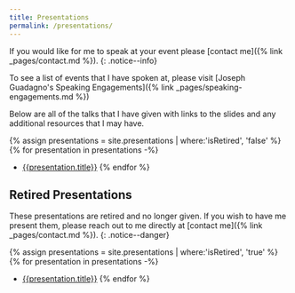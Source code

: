 ```yaml
---
title: Presentations
permalink: /presentations/
---
```

If you would like for me to speak at your event please [contact me]({% link _pages/contact.md %}).
{: .notice--info}

To see a list of events that I have spoken at, please visit [Joseph Guadagno's Speaking Engagements]({% link _pages/speaking-engagements.md %})

Below are all of the talks that I have given with links to the slides and any additional resources that I may have.

{% assign presentations = site.presentations | where:'isRetired', 'false' %}
{% for presentation in presentations -%}
- [{{presentation.title}}]({{presentation.url}})
{% endfor %}

## Retired Presentations

These presentations are retired and no longer given.  If you wish to have me present them, please reach out to me directly at [contact me]({% link _pages/contact.md %}).
{: .notice--danger}

{% assign presentations = site.presentations | where:'isRetired', 'true' %}
{% for presentation in presentations -%}
- [{{presentation.title}}]({{presentation.url}})
{% endfor %}